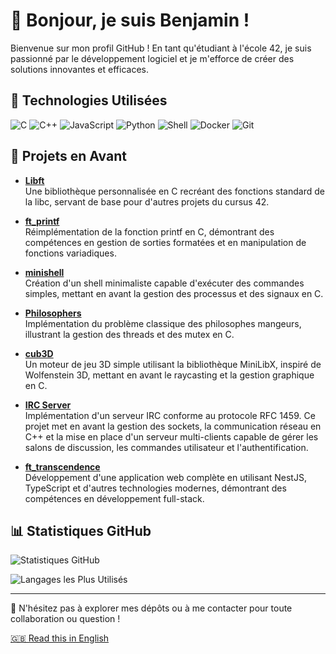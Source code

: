 # 👋 Bonjour, je suis Benjamin !

Bienvenue sur mon profil GitHub ! En tant qu'étudiant à l'école 42, je suis passionné par le développement logiciel et je m'efforce de créer des solutions innovantes et efficaces.

## 🚀 Technologies Utilisées

![C](https://img.shields.io/badge/C-A8B9CC?style=for-the-badge&logo=c&logoColor=white)
![C++](https://img.shields.io/badge/C++-00599C?style=for-the-badge&logo=cplusplus&logoColor=white)
![JavaScript](https://img.shields.io/badge/JavaScript-F7DF1E?style=for-the-badge&logo=javascript&logoColor=black)
![Python](https://img.shields.io/badge/Python-3776AB?style=for-the-badge&logo=python&logoColor=white)
![Shell](https://img.shields.io/badge/Shell_Script-121011?style=for-the-badge&logo=gnu-bash&logoColor=white)
![Docker](https://img.shields.io/badge/Docker-2496ED?style=for-the-badge&logo=docker&logoColor=white)
![Git](https://img.shields.io/badge/Git-F05032?style=for-the-badge&logo=git&logoColor=white)

## 📌 Projets en Avant

- [**Libft**](https://github.com/youllbesorry/libft)  
  Une bibliothèque personnalisée en C recréant des fonctions standard de la libc, servant de base pour d'autres projets du cursus 42.

- [**ft_printf**](https://github.com/youllbesorry/ft_printf)  
  Réimplémentation de la fonction printf en C, démontrant des compétences en gestion de sorties formatées et en manipulation de fonctions variadiques.

- [**minishell**](https://github.com/youllbesorry/minishell)  
  Création d'un shell minimaliste capable d'exécuter des commandes simples, mettant en avant la gestion des processus et des signaux en C.

- [**Philosophers**](https://github.com/youllbesorry/Philo)  
  Implémentation du problème classique des philosophes mangeurs, illustrant la gestion des threads et des mutex en C.

- [**cub3D**](https://github.com/youllbesorry/XenoCube)  
  Un moteur de jeu 3D simple utilisant la bibliothèque MiniLibX, inspiré de Wolfenstein 3D, mettant en avant le raycasting et la gestion graphique en C.

- [**IRC Server**](https://github.com/youllbesorry/FT_IRCheat)  
  Implémentation d'un serveur IRC conforme au protocole RFC 1459. Ce projet met en avant la gestion des sockets, la communication réseau en C++ et la mise en place d'un serveur multi-clients capable de gérer les salons de discussion, les commandes utilisateur et l'authentification.

- [**ft_transcendence**](https://github.com/TheTerror-coder/ft_transcendance)  
  Développement d'une application web complète en utilisant NestJS, TypeScript et d'autres technologies modernes, démontrant des compétences en développement full-stack.

## 📊 Statistiques GitHub

![Statistiques GitHub](https://github-readme-stats.vercel.app/api?username=youllbesorry&show_icons=true&theme=tokyonight)

![Langages les Plus Utilisés](https://github-readme-stats.vercel.app/api/top-langs/?username=youllbesorry&layout=compact&theme=tokyonight)

---

💬 N'hésitez pas à explorer mes dépôts ou à me contacter pour toute collaboration ou question !

[🇬🇧 Read this in English](README_EN.md)
